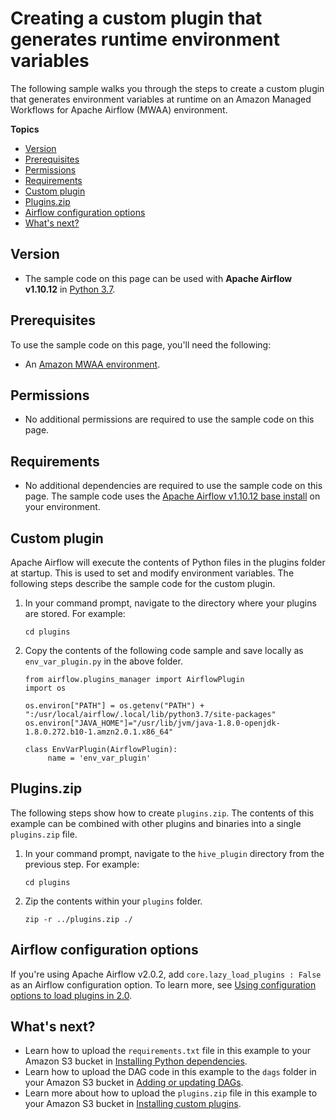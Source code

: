 # Creating a custom plugin that generates runtime environment variables<a name="samples-env-variables"></a>

The following sample walks you through the steps to create a custom plugin that generates environment variables at runtime on an Amazon Managed Workflows for Apache Airflow \(MWAA\) environment\.

**Topics**
+ [Version](#samples-env-variables-version)
+ [Prerequisites](#samples-env-variables-prereqs)
+ [Permissions](#samples-env-variables-permissions)
+ [Requirements](#samples-env-variables-dependencies)
+ [Custom plugin](#samples-env-variables-plugins-code)
+ [Plugins\.zip](#samples-env-variables-pluginszip)
+ [Airflow configuration options](#samples-env-variables-airflow-config)
+ [What's next?](#samples-env-variables-next-up)

## Version<a name="samples-env-variables-version"></a>
+ The sample code on this page can be used with **Apache Airflow v1\.10\.12** in [Python 3\.7](https://www.python.org/dev/peps/pep-0537/)\.

## Prerequisites<a name="samples-env-variables-prereqs"></a>

To use the sample code on this page, you'll need the following:
+ An [Amazon MWAA environment](get-started.md)\.

## Permissions<a name="samples-env-variables-permissions"></a>
+ No additional permissions are required to use the sample code on this page\.

## Requirements<a name="samples-env-variables-dependencies"></a>
+ No additional dependencies are required to use the sample code on this page\. The sample code uses the [Apache Airflow v1\.10\.12 base install](https://raw.githubusercontent.com/apache/airflow/constraints-1.10.12/constraints-3.7.txt) on your environment\.

## Custom plugin<a name="samples-env-variables-plugins-code"></a>

Apache Airflow will execute the contents of Python files in the plugins folder at startup\. This is used to set and modify environment variables\. The following steps describe the sample code for the custom plugin\.

1. In your command prompt, navigate to the directory where your plugins are stored\. For example:

   ```
   cd plugins
   ```

1. Copy the contents of the following code sample and save locally as `env_var_plugin.py` in the above folder\.

   ```
   from airflow.plugins_manager import AirflowPlugin
   import os
   
   os.environ["PATH"] = os.getenv("PATH") + ":/usr/local/airflow/.local/lib/python3.7/site-packages" 
   os.environ["JAVA_HOME"]="/usr/lib/jvm/java-1.8.0-openjdk-1.8.0.272.b10-1.amzn2.0.1.x86_64"
   
   class EnvVarPlugin(AirflowPlugin):                
        name = 'env_var_plugin'
   ```

## Plugins\.zip<a name="samples-env-variables-pluginszip"></a>

The following steps show how to create `plugins.zip`\. The contents of this example can be combined with other plugins and binaries into a single `plugins.zip` file\.

1. In your command prompt, navigate to the `hive_plugin` directory from the previous step\. For example:

   ```
   cd plugins
   ```

1. Zip the contents within your `plugins` folder\.

   ```
   zip -r ../plugins.zip ./
   ```

## Airflow configuration options<a name="samples-env-variables-airflow-config"></a>

If you're using Apache Airflow v2\.0\.2, add `core.lazy_load_plugins : False` as an Airflow configuration option\. To learn more, see [Using configuration options to load plugins in 2\.0](configuring-env-variables.md#configuring-2.0-airflow-override)\.

## What's next?<a name="samples-env-variables-next-up"></a>
+ Learn how to upload the `requirements.txt` file in this example to your Amazon S3 bucket in [Installing Python dependencies](working-dags-dependencies.md)\.
+ Learn how to upload the DAG code in this example to the `dags` folder in your Amazon S3 bucket in [Adding or updating DAGs](configuring-dag-folder.md)\.
+ Learn more about how to upload the `plugins.zip` file in this example to your Amazon S3 bucket in [Installing custom plugins](configuring-dag-import-plugins.md)\.